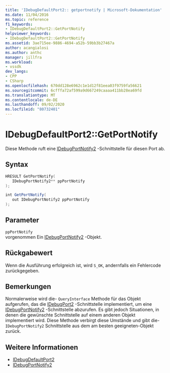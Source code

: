 ```yaml
---
title: 'IDebugDefaultPort2:: getportnotify | Microsoft-Dokumentation'
ms.date: 11/04/2016
ms.topic: reference
f1_keywords:
- IDebugDefaultPort2::GetPortNotify
helpviewer_keywords:
- IDebugDefaultPort2::GetPortNotify
ms.assetid: 3ae715ee-9886-4694-a52b-59bb3b27467a
author: acangialosi
ms.author: anthc
manager: jillfra
ms.workload:
- vssdk
dev_langs:
- CPP
- CSharp
ms.openlocfilehash: 670dd128e6962c1e1d12f81eea03f9759fa56621
ms.sourcegitcommit: 6cfffa72af599a9d667249caaaa411bb28ea69fd
ms.translationtype: MT
ms.contentlocale: de-DE
ms.lasthandoff: 09/02/2020
ms.locfileid: "80732401"
---
```

# <a name="idebugdefaultport2getportnotify"></a>IDebugDefaultPort2::GetPortNotify
Diese Methode ruft eine [IDebugPortNotify2](../../../extensibility/debugger/reference/idebugportnotify2.md) -Schnittstelle für diesen Port ab.

## <a name="syntax"></a>Syntax

```cpp
HRESULT GetPortNotify(
   IDebugPortNotify2** ppPortNotify
);
```

```csharp
int GetPortNotify(
   out IDebugPortNotify2 ppPortNotify
);
```

## <a name="parameters"></a>Parameter
`ppPortNotify`\
vorgenommen Ein [IDebugPortNotify2](../../../extensibility/debugger/reference/idebugportnotify2.md) -Objekt.

## <a name="return-value"></a>Rückgabewert
 Wenn die Ausführung erfolgreich ist, wird `S_OK`, andernfalls ein Fehlercode zurückgegeben.

## <a name="remarks"></a>Bemerkungen
 Normalerweise wird die- `QueryInterface` Methode für das Objekt aufgerufen, das die [IDebugPort2](../../../extensibility/debugger/reference/idebugport2.md) -Schnittstelle implementiert, um eine [IDebugPortNotify2](../../../extensibility/debugger/reference/idebugportnotify2.md) -Schnittstelle abzurufen. Es gibt jedoch Situationen, in denen die gewünschte Schnittstelle auf einem anderen Objekt implementiert wird. Diese Methode verbirgt diese Umstände und gibt die- `IDebugPortNotify2` Schnittstelle aus dem am besten geeigneten-Objekt zurück.

## <a name="see-also"></a>Weitere Informationen
- [IDebugDefaultPort2](../../../extensibility/debugger/reference/idebugdefaultport2.md)
- [IDebugPortNotify2](../../../extensibility/debugger/reference/idebugportnotify2.md)

